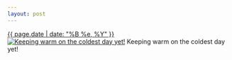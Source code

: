 ```yaml
---
layout: post
---
```


<p>
  <time><a href="/465">{{ page.date | date: "%B %e, %Y" }}</a></time>
  <a href="/465"><img src="{{ site.assets_url }}/465-480.jpg" srcset="{{ site.assets_url }}/465-960.jpg 960w, {{ site.assets_url }}/465-720.jpg 720w, {{ site.assets_url }}/465-480.jpg 480w, {{ site.assets_url }}/465-240.jpg 240w" sizes="(min-width: 700px) 50vw, calc(100vw - 2rem)" alt="Keeping warm on the coldest day yet!" /></a>
  <span>Keeping warm on the coldest day yet!</span>
</p>
